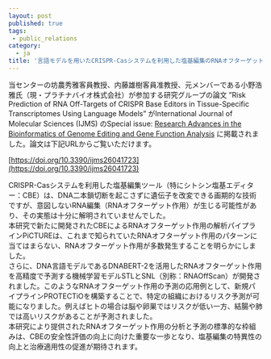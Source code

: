 ```yaml
---
layout: post
published: true
tags:
 - public_relations
category:
  - ja
title: '言語モデルを用いたCRISPR-Casシステムを利用した塩基編集のRNAオフターゲットリスクの組織特異的予測に関する論文がInternational Journal of Molecular Sciences に掲載されました'
---
```

当センターの坊農秀雅客員教授、内藤雄樹客員准教授、元メンバーである小野浩雅氏（現・プラチナバイオ株式会社）が参加する研究グループの論文 ”Risk Prediction of RNA Off-Targets of CRISPR Base Editors in Tissue-Specific Transcriptomes Using Language Models” がInternational Journal of Molecular Sciences (IJMS) のSpecial issue: [Research Advances in the Bioinformatics of Genome Editing and Gene Function Analysis](https://www.mdpi.com/journal/ijms/special_issues/3559O8TM24) に掲載されました。論文は下記URLからご覧いただけます。


[https://doi.org/10.3390/ijms26041723](https://doi.org/10.3390/ijms26041723)


CRISPR-Casシステムを利用した塩基編集ツール（特にシトシン塩基エディター：CBE）は、DNA二本鎖切断を起こさずに遺伝子を改変できる画期的な技術ですが、意図しないRNA編集（RNAオフターゲット作用）が生じる可能性があり、その実態は十分に解明されていませんでした。<br/>
本研究で新たに開発されたCBEによるRNAオフターゲット作用の解析パイプラインPiCTUREは、これまで知られていたRNAオフターゲット作用のパターンに当てはまらない、RNAオフターゲット作用が多数発生することを明らかにしました。<br/>
さらに、DNA言語モデルであるDNABERT-2を活用したRNAオフターゲット作用を高精度で予測する機械学習モデルSTLとSNL（別称：RNAOffScan）が開発されました。このようなRNAオフターゲット作用の予測の応用例として、新規パイプラインPROTECTiOを構築することで、特定の組織におけるリスク予測が可能になりました。例えばヒトの場合は脳や卵巣ではリスクが低い一方、結腸や肺では高いリスクがあることが予測されました。<br/>
本研究により提供されたRNAオフターゲット作用の分析と予測の標準的な枠組みは、CBEの安全性評価の向上に向けた重要な一歩となり、塩基編集の特異性の向上と治療適用性の促進が期待されます。
